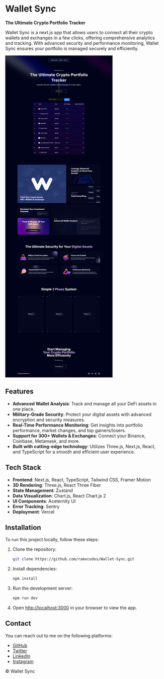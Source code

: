 # Wallet Sync

**The Ultimate Crypto Portfolio Tracker**

Wallet Sync is a next.js app that allows users to connect all their crypto wallets and exchanges in a few clicks, offering comprehensive analytics and tracking. With advanced security and performance monitoring, Wallet Sync ensures your portfolio is managed securely and efficiently.

<img src="https://raw.githubusercontent.com/ramxcodes/Wallet-Sync/refs/heads/main/public/textures/webss.png" />

## Features

- **Advanced Wallet Analysis**: Track and manage all your DeFi assets in one place.
- **Military-Grade Security**: Protect your digital assets with advanced encryption and security measures.
- **Real-Time Performance Monitoring**: Get insights into portfolio performance, market changes, and top gainers/losers.
- **Support for 300+ Wallets & Exchanges**: Connect your Binance, Coinbase, Metamask, and more.
- **Built with cutting-edge technology**: Utilizes Three.js, Next.js, React, and TypeScript for a smooth and efficient user experience.

## Tech Stack

- **Frontend**: Next.js, React, TypeScript, Tailwind CSS, Framer Motion
- **3D Rendering**: Three.js, React Three Fiber
- **State Management**: Zustand
- **Data Visualization**: Chart.js, React Chart.js 2
- **UI Components**: Aceternity UI
- **Error Tracking**: Sentry
- **Deployment**: Vercel

## Installation

To run this project locally, follow these steps:

1. Clone the repository:
   ```bash
   git clone https://github.com/ramxcodes/Wallet-Sync.git
   ```

2. Install dependencies:
   ```bash
   npm install
   ```

3. Run the development server:
   ```bash
   npm run dev
   ```

4. Open [http://localhost:3000](http://localhost:3000) in your browser to view the app.

## Contact

You can reach out to me on the following platforms:

- [GitHub](https://github.com/ramxcodes)
- [Twitter](https://x.com/ramxcodes)
- [LinkedIn](https://www.linkedin.com/in/ramcodes)
- [Instagram](https://instagram.com/__ramfr)

© Wallet Sync
